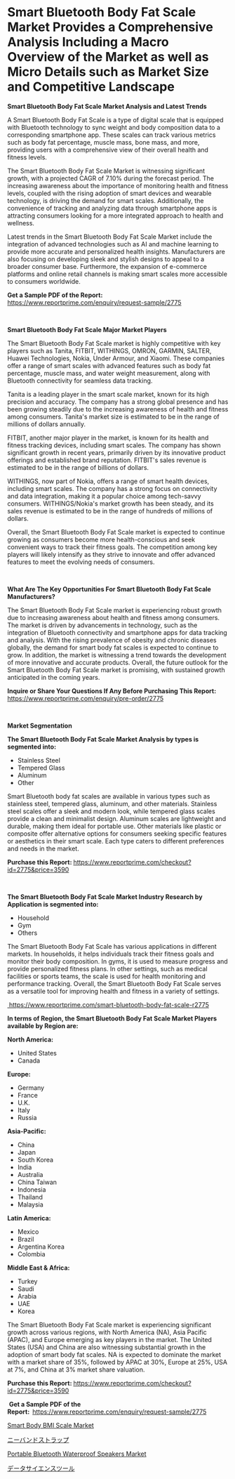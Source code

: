 <p><h1>Smart Bluetooth Body Fat Scale Market Provides a Comprehensive Analysis Including a Macro Overview of the Market as well as Micro Details such as Market Size and Competitive Landscape</h1></p><p><strong>Smart Bluetooth Body Fat Scale Market Analysis and Latest Trends</strong></p>
<p><p>A Smart Bluetooth Body Fat Scale is a type of digital scale that is equipped with Bluetooth technology to sync weight and body composition data to a corresponding smartphone app. These scales can track various metrics such as body fat percentage, muscle mass, bone mass, and more, providing users with a comprehensive view of their overall health and fitness levels.</p><p>The Smart Bluetooth Body Fat Scale Market is witnessing significant growth, with a projected CAGR of 7.10% during the forecast period. The increasing awareness about the importance of monitoring health and fitness levels, coupled with the rising adoption of smart devices and wearable technology, is driving the demand for smart scales. Additionally, the convenience of tracking and analyzing data through smartphone apps is attracting consumers looking for a more integrated approach to health and wellness.</p><p>Latest trends in the Smart Bluetooth Body Fat Scale Market include the integration of advanced technologies such as AI and machine learning to provide more accurate and personalized health insights. Manufacturers are also focusing on developing sleek and stylish designs to appeal to a broader consumer base. Furthermore, the expansion of e-commerce platforms and online retail channels is making smart scales more accessible to consumers worldwide.</p></p>
<p><strong>Get a Sample PDF of the Report:&nbsp;</strong> <a href="https://www.reportprime.com/enquiry/request-sample/2775">https://www.reportprime.com/enquiry/request-sample/2775</a></p>
<p>&nbsp;</p>
<p><strong>Smart Bluetooth Body Fat Scale Major Market Players</strong></p>
<p><p>The Smart Bluetooth Body Fat Scale market is highly competitive with key players such as Tanita, FITBIT, WITHINGS, OMRON, GARMIN, SALTER, Huawei Technologies, Nokia, Under Armour, and Xiaomi. These companies offer a range of smart scales with advanced features such as body fat percentage, muscle mass, and water weight measurement, along with Bluetooth connectivity for seamless data tracking.</p><p>Tanita is a leading player in the smart scale market, known for its high precision and accuracy. The company has a strong global presence and has been growing steadily due to the increasing awareness of health and fitness among consumers. Tanita's market size is estimated to be in the range of millions of dollars annually.</p><p>FITBIT, another major player in the market, is known for its health and fitness tracking devices, including smart scales. The company has shown significant growth in recent years, primarily driven by its innovative product offerings and established brand reputation. FITBIT's sales revenue is estimated to be in the range of billions of dollars.</p><p>WITHINGS, now part of Nokia, offers a range of smart health devices, including smart scales. The company has a strong focus on connectivity and data integration, making it a popular choice among tech-savvy consumers. WITHINGS/Nokia's market growth has been steady, and its sales revenue is estimated to be in the range of hundreds of millions of dollars.</p><p>Overall, the Smart Bluetooth Body Fat Scale market is expected to continue growing as consumers become more health-conscious and seek convenient ways to track their fitness goals. The competition among key players will likely intensify as they strive to innovate and offer advanced features to meet the evolving needs of consumers.</p></p>
<p>&nbsp;</p>
<p><strong>What Are The Key Opportunities For Smart Bluetooth Body Fat Scale Manufacturers?</strong></p>
<p><p>The Smart Bluetooth Body Fat Scale market is experiencing robust growth due to increasing awareness about health and fitness among consumers. The market is driven by advancements in technology, such as the integration of Bluetooth connectivity and smartphone apps for data tracking and analysis. With the rising prevalence of obesity and chronic diseases globally, the demand for smart body fat scales is expected to continue to grow. In addition, the market is witnessing a trend towards the development of more innovative and accurate products. Overall, the future outlook for the Smart Bluetooth Body Fat Scale market is promising, with sustained growth anticipated in the coming years.</p></p>
<p><strong>Inquire or Share Your Questions If Any Before Purchasing This Report:</strong> <a href="https://www.reportprime.com/enquiry/pre-order/2775">https://www.reportprime.com/enquiry/pre-order/2775</a></p>
<p>&nbsp;</p>
<p><strong>Market Segmentation</strong></p>
<p><strong>The Smart Bluetooth Body Fat Scale Market Analysis by types is segmented into:</strong></p>
<p><ul><li>Stainless Steel</li><li>Tempered Glass</li><li>Aluminum</li><li>Other</li></ul></p>
<p><p>Smart Bluetooth body fat scales are available in various types such as stainless steel, tempered glass, aluminum, and other materials. Stainless steel scales offer a sleek and modern look, while tempered glass scales provide a clean and minimalist design. Aluminum scales are lightweight and durable, making them ideal for portable use. Other materials like plastic or composite offer alternative options for consumers seeking specific features or aesthetics in their smart scale. Each type caters to different preferences and needs in the market.</p></p>
<p><strong>Purchase this Report:&nbsp;</strong><a href="https://www.reportprime.com/checkout?id=2775&price=3590">https://www.reportprime.com/checkout?id=2775&price=3590</a></p>
<p>&nbsp;</p>
<p><strong>The Smart Bluetooth Body Fat Scale Market Industry Research by Application is segmented into:</strong></p>
<p><ul><li>Household</li><li>Gym</li><li>Others</li></ul></p>
<p><p>The Smart Bluetooth Body Fat Scale has various applications in different markets. In households, it helps individuals track their fitness goals and monitor their body composition. In gyms, it is used to measure progress and provide personalized fitness plans. In other settings, such as medical facilities or sports teams, the scale is used for health monitoring and performance tracking. Overall, the Smart Bluetooth Body Fat Scale serves as a versatile tool for improving health and fitness in a variety of settings.</p></p>
<p><a href="https://www.reportprime.com/smart-bluetooth-body-fat-scale-r2775">&nbsp;https://www.reportprime.com/smart-bluetooth-body-fat-scale-r2775</a></p>
<p><strong>In terms of Region, the Smart Bluetooth Body Fat Scale Market Players available by Region are:</strong></p>
<p>
    <p> <strong> North America: </strong>
        <ul>
            <li>United States</li>
            <li>Canada</li>
        </ul>
        </p> 
    <p> <strong> Europe: </strong>
        <ul>
            <li>Germany</li>
            <li>France</li>
            <li>U.K.</li>
            <li>Italy</li>
            <li>Russia</li>
        </ul>
        </p> 
    <p> <strong> Asia-Pacific: </strong>
        <ul>
            <li>China</li>
            <li>Japan</li>
            <li>South Korea</li>
            <li>India</li>
            <li>Australia</li>
            <li>China Taiwan</li>
            <li>Indonesia</li>
            <li>Thailand</li>
            <li>Malaysia</li>
        </ul>
        </p> 
    <p> <strong> Latin America: </strong>
        <ul>
            <li>Mexico</li>
            <li>Brazil</li>
            <li>Argentina Korea</li>
            <li>Colombia</li>
        </ul>
        </p> 
    <p> <strong> Middle East & Africa: </strong>
        <ul>
            <li>Turkey</li>
            <li>Saudi</li>
            <li>Arabia</li>
            <li>UAE</li>
            <li>Korea</li>
        </ul>
    </p>
    </p>
<p><p>The Smart Bluetooth Body Fat Scale market is experiencing significant growth across various regions, with North America (NA), Asia Pacific (APAC), and Europe emerging as key players in the market. The United States (USA) and China are also witnessing substantial growth in the adoption of smart body fat scales. NA is expected to dominate the market with a market share of 35%, followed by APAC at 30%, Europe at 25%, USA at 7%, and China at 3% market share valuation.</p></p>
<p><strong>Purchase this Report: </strong><a href="https://www.reportprime.com/checkout?id=2775&price=3590">https://www.reportprime.com/checkout?id=2775&price=3590</a></p>
<p>&nbsp;<strong>Get a Sample PDF of the Report:&nbsp;&nbsp;</strong><a href="https://www.reportprime.com/enquiry/request-sample/2775">https://www.reportprime.com/enquiry/request-sample/2775</a></p>
<p><strong></strong></p>
<p><p><a href="https://github.com/LaceyZemlak1/Market-Research-Report-List-1/blob/main/smart-body-bmi-scale-market.md">Smart Body BMI Scale Market</a></p><p><a href="https://github.com/LizaHeller2023/Market-Research-Report-List-1/blob/main/105959472553.md">ニーバンドストラップ</a></p><p><a href="https://github.com/MyrtisWest1/Market-Research-Report-List-1/blob/main/portable-bluetooth-waterproof-speakers-market.md">Portable Bluetooth Waterproof Speakers Market</a></p><p><a href="https://github.com/deonnorth8/Market-Research-Report-List-1/blob/main/864002472552.md">データサイエンスツール</a></p></p>